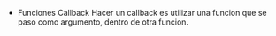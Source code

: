 * Funciones Callback
    Hacer un callback es utilizar una funcion que se paso como argumento, dentro de otra funcion.